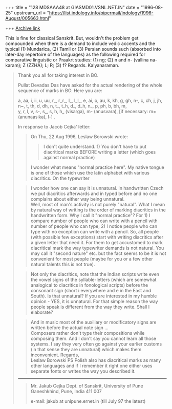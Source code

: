 +++
title = "128 MDSAAA48 at GIASMD01.VSNL.NET.IN"
date = "1996-08-25"
upstream_url = "https://list.indology.info/pipermail/indology/1996-August/005663.html"

+++
[Archive link](https://list.indology.info/pipermail/indology/1996-August/005663.html)

This is fine for classical Sanskrit. But, wouldn't the problem get
compounded when there is a demand to include vedic accents and the typical
(1) Mundarica, (2) Tamil or (3) Persian sounds such (absorbed into later-day
repertoire of the  languages) as the following required for comparative
linguistic or Praakrt studies: (1) ng; (2) n and n- (vallina na-karam); Z
(ZZHA); L; R; (3) f? Regards. Kalyanaraman.

>Thank you all for taking interest in BO.
>
>Pullat Devadas Das have asked for the actual rendering of the whole sequence
>of marks in BO. Here you are:
> 
>a, aa, i, ii,   u,  uu,  r_,  r_r_, l_, l_l_, e, ai, o, au,
>k, kh, g, gh, n-, 
>c, ch, j, jh, n~, 
>t, th, d, dh, n, 
>t_, t_h, d_, d_h, n_, 
>p, ph, b, bh, m,  
>y, r, l, v, 
>s-, s_, s, 
>h, h_ (visarga), 
>m- (anusvara),  [if necessary: m=  (anunaasika), l-] .
>
>
>In response to Jacob Cejka' letter:
> 
>> On Thu, 22 Aug 1996, Leslaw Borowski wrote:
>> 
>> > I don't quite understand. 1) You don't have to put diacritical marks BEFORE
>> > writing a letter (which goes against normal practice)
>> 
>> I wonder what means "normal practice here". My native tongue is one of 
>> those which use the latin alphabet with various diacritics. On the 
>> typewriter
> 
>> I wonder how one can say it is unnatural. In handwritten Czech we put 
>> diacritics afterwards and in typed before and no one complains about 
>> either way being unnatural.  
>Well, most of man's activity is not purely "natural". What I mean by natural
>way of writing is the order of marking diacritics in the handwritten form.
>Why I call it "normal practice"? For 1) I compare number of people who can
>write with a pencil with number of people who can type; 2) I notice people
>who can type with no exception can write with a pencil. So, all people (with
>possible few exceptions) start with writing diacritics after a given letter
>that need it. For them to get accustomed to mark diacritical mark  the way 
>typewriter demands is not natural. You may call it "second nature" etc. but the
>fact seems to be it is not convenient for most people (maybe for you or a
>few other natural talents this is not true).
>
>> Not only the diacritics, note that the Indian scripts write even the 
>> vowel signs of the syllable-letters (which are somewhat analogical to 
>> diacritics in fonological scripts) before the consonant sign (short i 
>> everywhere and e in the East and South). Is that unnatural? 
>If you are interested in my humble opinion - YES, it is unnatural. For that
>simple reason the way people speak is different from the way they write. Shall
>I elaborate?
> 
>> And in music most of the auxiliary or modificatory signs are written 
>> before the actual note sign ...  
>Composers rather don't type their compositions while composing them. And I
>don't say you cannot learn all those systems. I say they very often go
>against your earlier customs (in that sense they are unnatural) which makes
>them inconvenient.
>		Regards,		
>			Leslaw Borowski
>PS Polish also has diacritical marks as many other languages and if I
>remember it right one either uses separate fonts or writes the way you
>described it.
>
>
> ______________________________________________________________________________
>> Mr. Jakub Cejka
>> Dept. of Sanskrit, University of Pune
>> Ganeshkhind, Pune, India  411 007
>> 
>> e-mail:  jakub at unipune.ernet.in   (till July 97 the latest)
>> 
>> 
>> 
>> 
>
>
>
>






